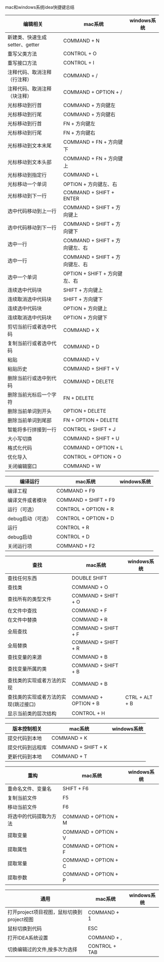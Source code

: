 mac和windows系统idea快捷键总结

|编辑相关|mac系统|windows系统|
|---|---|---
|新建类、快速生成setter、getter|COMMAND + N|
|重写父类方法|CONTROL + O|
|重写接口方法|CONTROL + I|
|注释代码、取消注释（行注释）|COMMAND + /|
|注释代码、取消注释（块注释）|COMMAND + OPTION + /|
|光标移动到行首|COMMAND + 方向键左|
|光标移动到行尾|COMMAND + 方向键右|
|光标移动到行首|FN + 方向键左|
|光标移动到行尾|FN + 方向键右|
|光标移动到文本末尾|COMMAND  + FN + 方向键下|
|光标移动到文本头部|COMMAND  + FN + 方向键上|
|光标移动到指定行|COMMAND + L|
|光标移动一个单词|OPTION + 方向键左、右|
|光标移动到下一行|COMMAND + SHIFT + ENTER|
|选中代码移动到上一行|COMMAND + SHIFT + 方向键上|
|选中代码移动到下一行|COMMAND + SHIFT + 方向键下|
|选中一行|COMMAND + SHIFT + 方向键左、右|
|选中一行|COMMAND + SHIFT + 方向键左、右|
|选中一个单词|OPTION + SHIFT + 方向键左、右|
|连续选中代码块|SHIFT + 方向键上|
|连续取消选中代码块|SHIFT + 方向键下|
|连续选中代码块|OPTION + 方向键上|
|连续取消选中代码块|OPTION + 方向键下|
|剪切当前行或者选中代码|COMMAND + X|
|复制当前行或者选中代码|COMMAND + D|
|粘贴|COMMAND + V|
|粘贴历史|COMMAND + SHIFT + V|
|删除当前行或选中到代码|COMMAND + DELETE|
|删除当前光标后一个字符|FN + DELETE|
|删除当前单词到开头|OPTION + DELETE|
|删除当前单词到尾部|FN + OPTION + DELETE|
|智能将多行拼接到一行|CONTROL + SHIFT + J|
|大小写切换|COMMAND + SHIFT + U|
|格式化代码|COMMAND + OPTION + L|
|优化导入|CONTROL + OPTION + O|
|关闭编辑窗口|COMMAND + W|

|编译运行|mac系统|windows系统|
|---|---|---
|编译工程|COMMAND + F9|
|编译文件或者模块|COMMAND + SHIFT + F9|
|运行（可选）|CONTROL + OPTION + R|
|debug启动（可选）|CONTROL + OPTION + D|
|运行|CONTROL + R|
|debug启动|CONTROL + D|
|关闭运行项|COMMAND + F2|

|查找|mac系统|windows系统|
|---|---|---
|查找任何东西|DOUBLE SHIFT|
|查找类|COMMAND + O|
|查找所有的类型文件|COMMAND + SHIFT + O|
|在文件中查找|COMMAND + F|
|在文件中替换|COMMAND + R|
|全局查找|COMMAND + SHIFT + F|
|全局替换|COMMAND + SHIFT + R|
|查找变量的来源 |COMMAND + B| 
|查找变量所属的类|COMMAND + SHIFT + B|
|查找类的实现或者方法的实现|COMMAND + B|
|查找类的实现或者方法的实现(跳过接口)|COMMAND + OPTION + B|CTRL + ALT + B
|显示当前类的层次结构|CONTROL + H|

|版本控制相关|mac系统|windows系统|
|---|---|---
|提交代码到本地|COMMAND + K|
|提交代码到远程库|COMMAND + SHIFT + K|
|更新代码到本地|COMMAND + T|

|重构|mac系统|windows系统|
|---|---|---
|重命名文件、变量名|SHIFT + F6|
|复制当前文件|F5|
|移动当前文件|F6|
|将选中的代码提取为方法|COMMAND + OPTION + M|
|提取变量|COMMAND + OPTION + V|
|提取属性|COMMAND + OPTION + F|
|提取常量|COMMAND + OPTION + C|
|提取参数|COMMAND + OPTION + P|

|通用|mac系统|windows系统|
|---|---|---
|打开project项目视图，鼠标切换到project视图|COMMAND + 1|
|鼠标切换到代码|ESC|
|打开IDEA系统设置|COMMAND + ,|
|切换编辑过的文件,按多次为选择|CONTROL + TAB |

